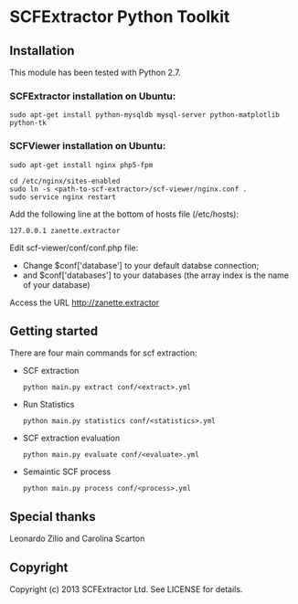 # SCFExtractor Python Toolkit

## Installation

This module has been tested with Python 2.7.

### SCFExtractor installation on Ubuntu:

    sudo apt-get install python-mysqldb mysql-server python-matplotlib python-tk

### SCFViewer installation on Ubuntu:
            
    sudo apt-get install nginx php5-fpm 

    cd /etc/nginx/sites-enabled
    sudo ln -s <path-to-scf-extractor>/scf-viewer/nginx.conf .
    sudo service nginx restart

Add the following line at the bottom of hosts file (/etc/hosts):

    127.0.0.1 zanette.extractor

Edit scf-viewer/conf/conf.php file:
* Change $conf['database'] to your default databse connection;
* and $conf['databases'] to your databases (the array index is the name of your database)

Access the URL http://zanette.extractor 

## Getting started
  There are four main commands for scf extraction:
  
  * SCF extraction
        
        python main.py extract conf/<extract>.yml

  * Run Statistics
        
        python main.py statistics conf/<statistics>.yml

  * SCF extraction evaluation
        
        python main.py evaluate conf/<evaluate>.yml

  * Semaintic SCF process
        
        python main.py process conf/<process>.yml

  
## Special thanks
Leonardo Zilio and Carolina Scarton

## Copyright

Copyright (c) 2013 SCFExtractor Ltd. See LICENSE for details.
